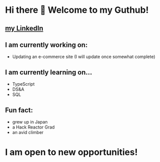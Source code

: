 # Hi there 👋 Welcome to my Guthub! 

## [my LinkedIn](https://www.linkedin.com/in/kensuke-sakama/)

## I am currently working on:
- Updating an e-commerce site (I will update once somewhat complete)

## I am currently learning on...
- TypeScript
- DS&A
- SQL

## Fun fact:
- grew up in Japan
- a Hack Reactor Grad
- an avid climber

# I am open to new opportunities!

<!--
**KensukeSakama/KensukeSakama** is a ✨ _special_ ✨ repository because its `README.md` (this file) appears on your GitHub profile.

Here are some ideas to get you started:

- 🔭 I’m currently working on ...
- 🌱 I’m currently learning ...
- 👯 I’m looking to collaborate on ...
- 🤔 I’m looking for help with ...
- 💬 Ask me about ...
- 📫 How to reach me: ...
- 😄 Pronouns: ...
- ⚡ Fun fact: ...
-->
